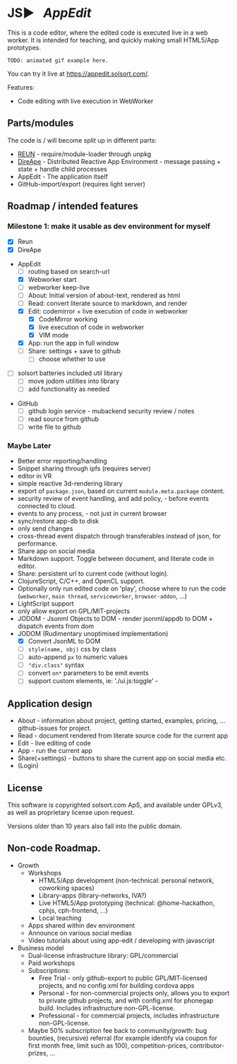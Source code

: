 # JS▶ &nbsp; _AppEdit_

This is a code editor, where the edited code is executed live in a web worker. It is intended for teaching, and quickly making small HTML5/App prototypes.

    TODO: animated gif example here.

You can try it live at https://appedit.solsort.com/.

Features:

- Code editing with live execution in WebWorker


## Parts/modules

The code is / will become split up in different parts:

- [REUN](https://reun.solsort.com) - require/module-loader through unpkg
- [DireApe](https://direape.solsort.com) - Distributed Reactive App Environment - message passing + state + handle child processes
- AppEdit - The application itself
- GitHub-import/export (requires light server)

## Roadmap / intended features

### Milestone 1: make it usable as dev environment for myself

- [x] Reun 
- [x] DireApe 
- AppEdit
  - [ ] routing based on search-url
  - [x] Webworker start
  - [ ] webworker keep-live
  - [ ] About: Initial version of about-text, rendered as html
  - [ ] Read: convert literate source to markdown, and render
  - [x] Edit: codemirror + live execution of code in webworker
    - [x] CodeMirror working
    - [x] live execution of code in webworker
    - [x] VIM mode
  - [x] App: run the app in full window
  - [ ] Share: settings + save to github
    - [ ] choose whether to use 
- [ ] solsort batteries included util library
  - [ ] move jodom utilities into library
  - [ ] add functionality as needed
- GitHub 
  - [ ] github login service - mubackend security review / notes
  - [ ] read source from github
  - [ ] write file to github

### Maybe Later

- Better error reporting/handling
- Snippet sharing through ipfs (requires server)
- editor in VR
- simple reactive 3d-rendering library
- export of `package.json`, based on current `module.meta.package` content.
- security review of event handling, and add policy, - before events connected to cloud.
- events to any process, - not just in current browser
- sync/restore app-db to disk
- only send changes
- cross-thread event dispatch through transferables instead of json, for performance.
- Share app on social media
- Markdown support. Toggle between document, and literate code in editor.
- Share: persistent url to current code (without login).
- ClojureScript, C/C++, and OpenCL support.
- Optionally only run edited code on 'play', choose where to run the code (`webworker`, `main thread`, `serviceworker`, `browser-addon`, ...)
- LightScript support
- only allow export on GPL/MIT-projects
- JODOM - Jsonml Objects to DOM - render jsonml/appdb to DOM + dispatch events from dom
- JODOM (Rudimentary unoptimised implementation)
  - [x] Convert JsonML to DOM
  - [ ] `style(name, obj)` css by class
  - [ ] auto-append `px` to numeric values
  - [ ] `"div.class"` syntax
  - [ ] convert `on*` parameters to be emit events
  - [ ] support custom elements, ie: './ui.js:toggle' - 

## Application design

- About - information about project, getting started, examples, pricing, ... github-issues for project.
- Read - document rendered from literate source code for the current app
- Edit - live editing of code
- App - run the current app
- Share(+settings) - buttons to share the current app on social media etc.
- (Login)

## License

This software is copyrighted solsort.com ApS, and available under GPLv3, as well as proprietary license upon request.

Versions older than 10 years also fall into the public domain.

## Non-code Roadmap.

- Growth
  - Workshops
    - HTML5/App development (non-technical: personal network, coworking spaces)
    - Library-apps (library-networks, IVA?)
    - Live HTML5/App prototyping (technical: @home-hackathon, cphjs, cph-frontend, ...)
    - Local teaching
  - Apps shared within dev environment
  - Announce on various social medias
  - Video tutorials about using app-edit / developing with javascript
- Business model
  - Dual-license infrastructure library: GPL/commercial
  - Paid workshops
  - Subscriptions:
    - Free Trial - only github-export to public GPL/MIT-licensed projects, and no config.xml for building cordova apps
    - Personal - for non-commercial projects only, allows you to export to private github projects, and with config.xml for phonegap build. Includes infrastructure non-GPL-license.
    - Professional - for commercial projects, includes infrastructure non-GPL-license.
  - Maybe 50% subscription fee back to community/growth: bug bounties, (recursive) referral (for example identify via coupon for first month free, limit such as 100), competition-prices, contributor-prizes, ...
